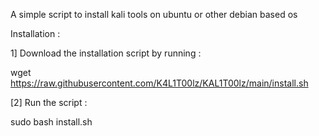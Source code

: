 A simple script to install kali tools on ubuntu or other debian based os

Installation :

1] Download the installation script by running :

wget https://raw.githubusercontent.com/K4L1T00lz/KAL1T00lz/main/install.sh

[2] Run the script :

sudo bash install.sh
